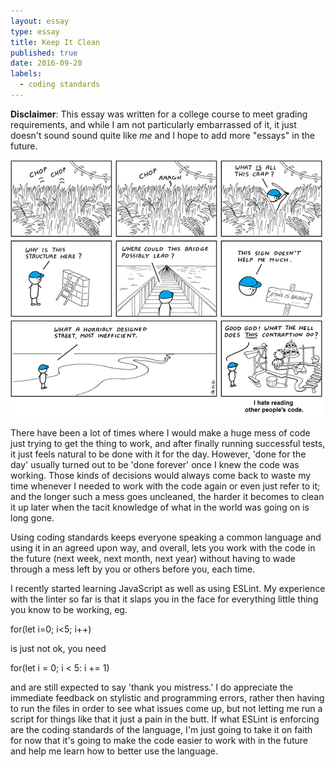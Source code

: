 ```yaml
---
layout: essay
type: essay
title: Keep It Clean
published: true
date: 2016-09-20
labels:
  - coding standards
---
```

__Disclaimer__: This essay was written for a college course to meet grading requirements, and while I am not particularly embarrassed of it, it just doesn't sound sound quite like _me_ and I hope to add more "essays" in the future.

<img class="ui large center spaced image" src="../images/xkcd-other-peoples-code.png">

There have been a lot of times where I would make a huge mess of code just trying to get the thing to work, and after finally running successful tests, it just feels natural to be done with it for the day. However, 'done for the day' usually turned out to be 'done forever' once I knew the code was working. Those kinds of decisions would always come back to waste my time whenever I needed to work with the code again or even just refer to it; and the longer such a mess goes uncleaned, the harder it becomes to clean it up later when the tacit knowledge of what in the world was going on is long gone.

Using coding standards keeps everyone speaking a common language and using it in an agreed upon way, and overall, lets you work with the code in the future (next week, next month, next year) without having to wade through a mess left by you or others before you, each time.

I recently started learning JavaScript as well as using ESLint. My experience with the linter so far is that it slaps you in the face for everything little thing you know to be working, eg.

for(let i=0; i<5; i++)

is just not ok, you need 

for(let i = 0; i < 5: i += 1)
 
and are still expected to say 'thank you mistress.' I do appreciate the immediate feedback on stylistic and programming errors, rather then having to run the files in order to see what issues come up, but not letting me run a script for things like that it just a pain in the butt. If what ESLint is enforcing are the coding standards of the language, I'm just going to take it on faith for now that it's going to make the code easier to work with in the future and help me learn how to better use the language. 

